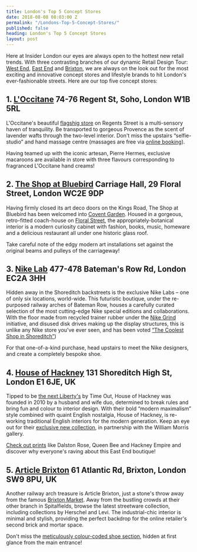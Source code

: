 ```yaml
---
title: London's Top 5 Concept Stores
date: 2018-08-08 08:03:00 Z
permalink: "/Londons-Top-5-Concept-Stores/"
published: false
heading: London's Top 5 Concept Stores
layout: post
---
```




Here at Insider London our eyes are always open to the hottest new retail trends. With three contrasting branches of our dynamic Retail Design Tour: [West End](/tours/retail-design/), [East End](/tours/east-end-retail-design-tour/) and [Brixton](/tours/brixton-retail-design-tour/), we are always on the look out for the most exciting and innovative concept stores and lifestyle brands to hit London's ever-fashionable streets. Here are our top five concept stores: 

 

## 1. [L'Occitane](https://uk.loccitane.com/regent-street-flagship-store,83,1,89566,1089304.htm) 74-76 Regent St, Soho, London W1B 5RL  

 

 

L'Occitane's beautiful [flagshig store](https://uk.loccitane.com/regent-street-flagship-store,83,1,89566,1089304.htm) on Regents Street is a multi-sensory haven of tranquility. Be transported to gorgeous Provence as the scent of lavender wafts through the two-level interior. Don't miss the upstairs “selfie-studio” and hand massage centre (massages are free via [online booking](https://bookings.qudini.com/booking-widget/storebooker/HJ831G9NRT5/2862/product/41152)).  

 

Having teamed up with the iconic artesan, Pierre Hermes, exclusive macaroons are available in store with three flavours corresponding to fragranced L'Occitane hand creams! 

 

 

 

 

 

## 2. [The Shop at Bluebird](https://theshopatbluebird.com) Carriage Hall, 29 Floral Street, London WC2E 9DP  

 

Having firmly closed its art deco doors on the Kings Road,  The Shop at Bluebird has been welcomed into [Covent Garden](https://www.drapersonline.com/news/first-look-the-shop-at-bluebird-opens-in-covent-garden/7030373.article). Housed in a gorgeous, retro-fitted coach-house on [Floral Street](https://theshopatbluebird.com/floral-street/), the appropriately-botanical interior is a modern curiosity cabinet with fashion, books, music, homeware and a delicious restaurant all under one historic glass roof.  

 

Take careful note of the edgy modern art installations set against the original beams and pulleys of the carriageway! 

 

 

 

 

 

 

 

## 3. [Nike Lab](https://www.nike.com/gb/en_gb/c/nikelab) 477-478 Bateman's Row Rd, London EC2A 3HH  

 
Hidden away in the Shoreditch backstreets is the exclusive Nike Labs – one of only six locations, world-wide. This futuristic boutique, under the re-purposed railway arches of Bateman Row, houses a carefully curated selection of the most cutting-edge Nike special editions and collaborations. With the floor made from recycled trainer rubber under the [Nike Grind](https://www.nike.com/gb/en_gb/c/innovation/grind) initiative, and disused disk drives making up the display structures, this is unlike any Nike store you've ever seen, and has been voted [“The Coolest Shop in Shoreditch”](https://www.gq-magazine.co.uk/article/nike-lab-shoreditch-opening)) 

 

For that one-of-a-kind purchase, head upstairs to meet the Nike designers, and create a completely bespoke shoe. 

 

 

 

 

 

 

## 4. [House of Hackney](https://www.houseofhackney.com/) 131 Shoreditch High St, London E1 6JE, UK  

 

 
Tipped to be [the next Liberty's](https://www.timeout.com/london/shopping/house-of-hackney-1) by Time Out, House of Hackney was founded in 2010 by a husband and wife duo, determined to break rules and bring fun and colour to interior design. With their bold “modern maximalism” style combined with quaint English nostalgia, House of Hackney, is re-working traditional English interiors for the modern generation. Keep an eye out for their [exclusive new collection](https://www.houseofhackney.com/william-morris/coming-soon), in partnership with the William Morris gallery.

 

[Check out prints](https://www.houseofhackney.com/wallpaper.html) like Dalston Rose, Queen Bee and Hackney Empire and discover why everyone's raving about this East End boutique! 

 

 

 

 

 

## 5. [Article Brixton](https://www.urbanexcess.com/pages/stores) 61 Atlantic Rd, Brixton, London SW9 8PU, UK  

 

 

Another railway arch treasure is Article Brixton, just a stone's throw away from the famous [Brixton Market](https://www.insider-london.co.uk/tours/brixton-retail-design-tour/). Away from the bustling crowds at their other branch in Spitalfields, browse the latest streetware collection, including collections by Herschel and Levi. The industrial-chic interior is minimal and stylish, providing the perfect backdrop for the online retailer's second brick and mortar space. 

 

Don't miss the [meticulously colour-coded shoe section](https://www.timeout.com/london/shopping/article-brixton), hidden at first glance from the main entrance! 

 

 

 

 

 